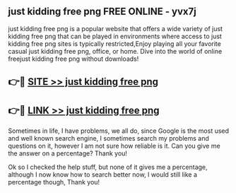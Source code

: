 ## just kidding free png FREE ONLINE - yvx7j

just kidding free png is a popular website that offers a wide variety of just kidding free png that can be played in environments where access to just kidding free png sites is typically restricted,Enjoy playing all your favorite casual just kidding free png, office, or home. Dive into the world of online freejust kidding free png without downloads!

## 👉🔴 [SITE >> just kidding free png](http://news.freeplayer.one?title=just_kidding_free_png&ref=FRRE)

## 👉🔴 [LINK >> just kidding free png](http://news.freeplayer.one?title=just_kidding_free_png&ref=FREE)

Sometimes in life, I have problems, we all do, since Google is the most used and well known search engine, I sometimes search my problems and questions on it, however I am not sure how reliable is it. Can you give me the answer on a percentage? Thank you!

Ok so I checked the help stuff, but none of it gives me a percentage, although I now know how to search better now, I would still like a percentage though, Thank you!